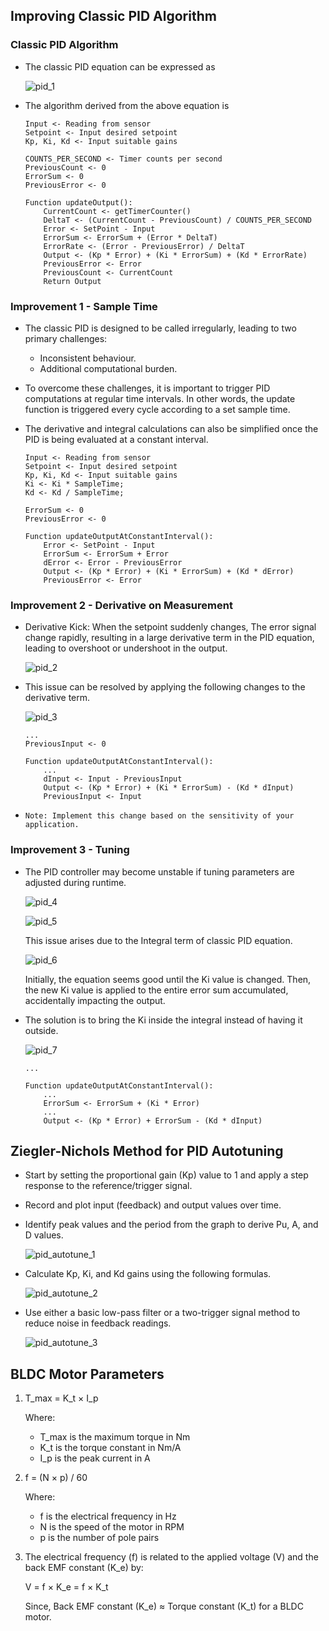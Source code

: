 ## Improving Classic PID Algorithm

### Classic PID Algorithm

- The classic PID equation can be expressed as

    ![pid_1](assets/pid_1.png)

- The algorithm derived from the above equation is

    ```
    Input <- Reading from sensor
    Setpoint <- Input desired setpoint
    Kp, Ki, Kd <- Input suitable gains

    COUNTS_PER_SECOND <- Timer counts per second
    PreviousCount <- 0
    ErrorSum <- 0
    PreviousError <- 0

    Function updateOutput():
        CurrentCount <- getTimerCounter()
        DeltaT <- (CurrentCount - PreviousCount) / COUNTS_PER_SECOND
        Error <- SetPoint - Input
        ErrorSum <- ErrorSum + (Error * DeltaT)
        ErrorRate <- (Error - PreviousError) / DeltaT
        Output <- (Kp * Error) + (Ki * ErrorSum) + (Kd * ErrorRate)
        PreviousError <- Error
        PreviousCount <- CurrentCount
        Return Output
    ```

### Improvement 1 - Sample Time

- The classic PID is designed to be called irregularly, leading to two primary challenges:
    - Inconsistent behaviour.
    - Additional computational burden.

- To overcome these challenges, it is important to trigger PID computations at regular time intervals. In other words, the update function is triggered every cycle according to a set sample time.

- The derivative and integral calculations can also be simplified once the PID is being evaluated at a constant interval.

    ```
    Input <- Reading from sensor
    Setpoint <- Input desired setpoint
    Kp, Ki, Kd <- Input suitable gains
    Ki <- Ki * SampleTime;
    Kd <- Kd / SampleTime;

    ErrorSum <- 0
    PreviousError <- 0

    Function updateOutputAtConstantInterval():
        Error <- SetPoint - Input
        ErrorSum <- ErrorSum + Error
        dError <- Error - PreviousError
        Output <- (Kp * Error) + (Ki * ErrorSum) + (Kd * dError)
        PreviousError <- Error
    ```

### Improvement 2 - Derivative on Measurement

- Derivative Kick: When the setpoint suddenly changes, The error signal change rapidly, resulting in a large derivative term in the PID equation, leading to overshoot or undershoot in the output.

    ![pid_2](assets/pid_2.png)

- This issue can be resolved by applying the following changes to the derivative term.

    ![pid_3](assets/pid_3.png)

    ```
    ...
    PreviousInput <- 0
    
    Function updateOutputAtConstantInterval():
        ...
        dInput <- Input - PreviousInput
        Output <- (Kp * Error) + (Ki * ErrorSum) - (Kd * dInput)
        PreviousInput <- Input
    ```

- `Note: Implement this change based on the sensitivity of your application.`

### Improvement 3 - Tuning

- The PID controller may become unstable if tuning parameters are adjusted during runtime.

    ![pid_4](assets/pid_4.png)

    ![pid_5](assets/pid_5.png)

    This issue arises due to the Integral term of classic PID equation.

    ![pid_6](assets/pid_6.png)

    Initially, the equation seems good until the Ki value is changed. Then, the new Ki value is applied to the entire error sum accumulated, accidentally impacting the output.

- The solution is to bring the Ki inside the integral instead of having it outside.

    ![pid_7](assets/pid_7.png)

    ```
    ...
    
    Function updateOutputAtConstantInterval():
        ...
        ErrorSum <- ErrorSum + (Ki * Error)
        ...
        Output <- (Kp * Error) + ErrorSum - (Kd * dInput)
    ```

## Ziegler-Nichols Method for PID Autotuning

- Start by setting the proportional gain (Kp) value to 1 and apply a step response to the reference/trigger signal.

- Record and plot input (feedback) and output values over time.

- Identify peak values and the period from the graph to derive Pu, A, and D values.

    ![pid_autotune_1](assets/pid_autotune_1.png)

- Calculate Kp, Ki, and Kd gains using the following formulas.

    ![pid_autotune_2](assets/pid_autotune_2.png)

- Use either a basic low-pass filter or a two-trigger signal method to reduce noise in feedback readings.

    ![pid_autotune_3](assets/pid_autotune_3.png)

## BLDC Motor Parameters

1. T_max = K_t × I_p

    Where:
    - T_max is the maximum torque in Nm
    - K_t is the torque constant in Nm/A
    - I_p is the peak current in A

2. f = (N × p) / 60

    Where:
    - f is the electrical frequency in Hz
    - N is the speed of the motor in RPM
    - p is the number of pole pairs

3. The electrical frequency (f) is related to the applied voltage (V) and the back EMF constant (K_e) by:

    V = f × K_e = f × K_t

    Since, Back EMF constant (K_e) ≈ Torque constant (K_t) for a BLDC motor.
